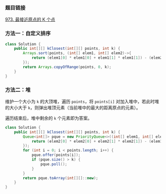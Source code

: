 ### 题目链接
[973. 最接近原点的 K 个点](https://leetcode.cn/problems/k-closest-points-to-origin)

### 方法一：自定义排序
```Java
class Solution {
    public int[][] kClosest(int[][] points, int k) {
        Arrays.sort(points, (int[] elem1, int[] elem2)->{
            return (elem1[0] * elem1[0] + elem1[1] * elem1[1]) - (elem2[0] * elem2[0] + elem2[1] * elem2[1]);
        });
        return Arrays.copyOfRange(points, 0, k);
    }
}
```

### 方法二：堆
维护一个大小为 `k` 的大顶堆，遍历 `points`，将 `points[i]` 对加入堆中，若此时堆的大小大于 `k`，则弹出堆顶元素（当前堆中的最大的距离原点的元素）。

遍历结束后，堆中剩余的 `k` 个元素即为答案。

```Java
class Solution {
    public int[][] kClosest(int[][] points, int k) {
        Queue<int[]> pque = new PriorityQueue<>((int[] elem1, int[] elem2)->{
            return (elem2[0] * elem2[0] + elem2[1] * elem2[1]) - (elem1[0] * elem1[0] + elem1[1] * elem1[1]);
        });
        for (int i = 0; i < points.length; i++) {
            pque.offer(points[i]);
            if (pque.size() > k) {
                pque.poll();
            }
        }
        return pque.toArray(int[][]::new);
    }
}
```